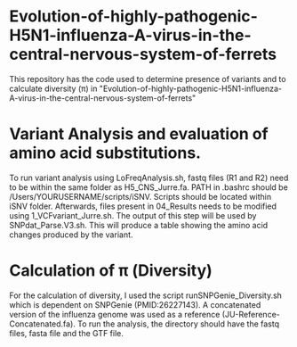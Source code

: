 # Evolution-of-highly-pathogenic-H5N1-influenza-A-virus-in-the-central-nervous-system-of-ferrets
This repository has the code used to determine presence of variants and to calculate diversity (π) in "Evolution-of-highly-pathogenic-H5N1-influenza-A-virus-in-the-central-nervous-system-of-ferrets"

# Variant Analysis and evaluation of amino acid substitutions.
To run variant analysis using LoFreqAnalysis.sh, fastq files (R1 and R2) need to be within the same folder as H5_CNS_Jurre.fa. PATH in .bashrc should be /Users/YOURUSERNAME/scripts/iSNV. Scripts should be located within iSNV folder. Afterwards, files present in 04_Results needs to be modified using 1_VCFvariant_Jurre.sh. The output of this step will be used by SNPdat_Parse.V3.sh. This will produce a table showing the amino acid changes produced by the variant.

# Calculation of π (Diversity)
For the calculation of diversity, I used the script runSNPGenie_Diversity.sh which is dependent on SNPGenie (PMID:26227143). A concatenated version of the influenza genome was used as a reference (JU-Reference-Concatenated.fa). To run the analysis, the directory should have the fastq files, fasta file and the GTF file.  

